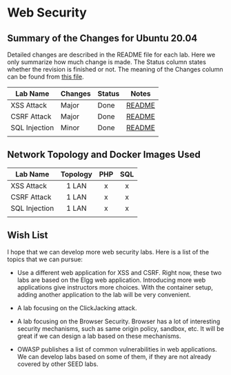 # Web Security


## Summary of the Changes for Ubuntu 20.04

Detailed changes are described in the README file for each lab.
Here we only summarize how much change is made.
The Status column states whether the revision is finished or not.
The meaning of the Changes column can be found from
[this file](../common-files/category_of_revision.md).

| Lab Name | Changes | Status |  Notes |
| ---      | ---     | ---    |  ---   |
| XSS Attack    | Major | Done | [README](Web_XSS_Elgg/README.md)|
| CSRF Attack   | Major | Done | [README](Web_CSRF_Elgg/README.md)|
| SQL Injection | Minor | Done | [README](Web_SQL_Injection/README.md)|
||||


## Network Topology and Docker Images Used

| Lab Name      | Topology | PHP   | SQL   |
| ---           | :---:    | :---: | :---: | 
| XSS Attack    | 1 LAN    | x     | x     |
| CSRF Attack   | 1 LAN    | x     | x     |
| SQL Injection | 1 LAN    | x     | x     |
|||||



## Wish List

I hope that we can develop more web security labs. Here is a list of 
the topics that we can pursue:

- Use a different web application for XSS and CSRF. Right now, these
two labs are based on the Elgg web application. Introducing more 
web applications give instructors more choices. With the container 
setup, adding another application to the lab will be very convenient. 


- A lab focusing on the ClickJacking attack.

- A lab focusing on the Browser Security. Browser has a lot of interesting
security mechanisms, such as same origin policy, sandbox, etc. It will be
great if we can design a lab based on these mechanisms. 

- OWASP publishes a list of common vulnerabilities in web applications.
We can develop labs based on some of them, if they are not already covered 
by other SEED labs.
